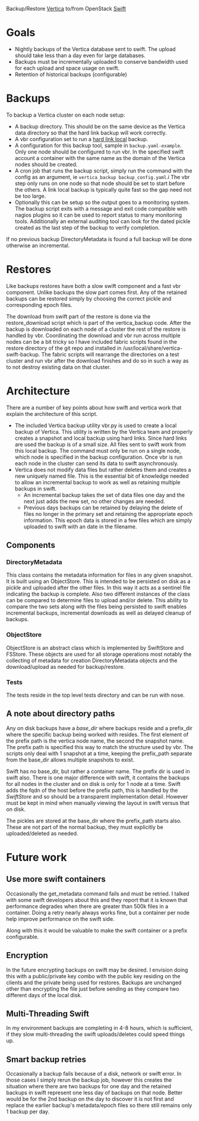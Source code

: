 Backup/Restore [Vertica](http://www.vertica.com/) to/from OpenStack [Swift](https://wiki.openstack.org/wiki/Swift)

# Goals
- Nightly backups of the Vertica database sent to swift. The upload should take less than a day even for large databases.
- Backups must be incrementally uploaded to conserve bandwidth used for each upload and space usage on swift.
- Retention of historical backups (configurable)

# Backups
To backup a Vertica cluster on each node setup:
- A backup directory. This should be on the same device as the Vertica data directory so that the hard link backup will work correctly.
- A vbr configuration set to run a [hard link local](https://my.vertica.com/docs/7.0.x/HTML/index.htm#Authoring/AdministratorsGuide/BackupRestore/CreatingHardLinkLocalBackups.htm%3FTocPath%3DAdministrator's%20Guide%7CBacking%20Up%20and%20Restoring%20the%20Database%7C_____10) backup.
- A configuration for this backup tool, sample in `backup.yaml-example`. Only one node should be configured to run vbr.
  In the specified swift account a container with the same name as the domain of the Vertica nodes should be created.
- A cron job that runs the backup script, simply run the command with the config as an argument, ie `vertica_backup backup_config.yaml`.i
  The vbr step only runs on one node so that node should be set to start before the others. A link local backup
  is typically quite fast so the gap need not be too large.
- Optionally this can be setup so the output goes to a monitoring system. The backup script exits with a message and
  exit code compatible with nagios plugins so it can be used to report status to many monitoring tools. Additionally
  an external auditing tool can look for the dated pickle created as the last step of the backup to verify completion.

If no previous backup DirectoryMetadata is found a full backup will be done otherwise an incremental.

# Restores
Like backups restores have both a slow swift component and a fast vbr component. Unlike backups the slow part comes
first. Any of the retained backups can be restored simply by choosing the correct pickle and corresponding epoch
files.

The download from swift part of the restore is done via the restore_download script which is part of the vertica_backup code.
After the backup is downloaded on each node of a cluster the rest of the restore is handled by vbr. Coordinating the download
and vbr run across multiple nodes can be a bit tricky so I have included fabric scripts found in the restore directory of the
git repo and installed in /usr/local/share/vertica-swift-backup. The fabric scripts will rearrange the
directories on a test cluster and run vbr after the download finishes and do so in such a way as to not destroy
existing data on that cluster.

# Architecture
There are a number of key points about how swift and vertica work that explain the architecture of this script.

- The included Vertica backup utility vbr.py is used to create a local backup of Vertica. This utility is written
  by the Vertica team and properly creates a snapshot and local backup using hard links. Since hard links are used
  the backup is of a small size. All files sent to swift work from this local backup. The command must only be run
  on a single node, which node is specified in the backup configuration. Once vbr is run each node in the cluster
  can send its data to swift asynchronously.
- Vertica does not modify data files but rather deletes them and creates a new uniquely named file. This is the essential
  bit of knowledge needed to allow an incremental backup to work as well as retaining multiple backups in swift.
  - An incremental backup takes the set of data files one day and the next just adds the new set, no other changes
    are needed.
  - Previous days backups can be retained by delaying the delete of files no longer in the primary set and retaining
    the appropriate epoch information. This epoch data is stored in a few files which are simply uploaded to
    swift with an date in the filename.

## Components
### DirectoryMetadata
This class contains the metadata information for files in any given snapshot. It is built using an ObjectStore.
This is intended to be persisted on disk as a pickle and uploaded after the other files.
In this way it acts as a sentinel file indicating the backup is complete.
Also two different instances of the class can be compared to determine files to upload and/or
delete. This ability to compare the two sets along with the files being persisted to swift enables incremental backups,
incremental downloads as well as delayed cleanup of backups.

### ObjectStore
ObjectStore is an abstract class which is implemented by SwiftStore and FSStore. These objects are used for all storage
operations most notably the collecting of metadata for creation DirectoryMetadata objects and the download/upload as
needed for backup/restore.

### Tests
The tests reside in the top level tests directory and can be run with nose.

## A note about directory paths
Any on disk backups have a *base_dir* where backups reside and a prefix_dir where the specific backup being worked
with resides. The first element of the prefix path is the vertica node name,
the second the snapshot name. The prefix path is specified this way to match
the structure used by vbr. The scripts only deal with 1 snapshot at a time, keeping the prefix_path separate from the
base_dir allows multiple snapshots to exist.

Swift has no base_dir, but rather a container name. The prefix dir is used in swift also. There is one major difference
with swift, it contains the backups for all nodes in the cluster and
on disk is only for 1 node at a time. Swift adds the fqdn of the host before the prefix path, this is handled by the
*SwiftStore* and so should be a transparent implementation detail. However must be kept in mind when manually viewing the
layout in swift versus that on disk.

The pickles are stored at the base_dir where the prefix_path starts also. These are not part of the normal backup,
they must explicitly be uploaded/deleted as needed.

# Future work
## Use more swift containers
Occasionally the get_metadata command fails and must be retried. I talked with some swift developers about this and they report that it
is known that performance degrades when there are greater than 500k files in a container. Doing a retry nearly always works fine,
but a container per node help improve performance on the swift side.

Along with this it would be valuable to make the swift container or a prefix configurable.

## Encryption
In the future encrypting backups on swift may be desired. I envision doing this with a public/private key combo with the
public key residing on the clients and the private being used for restores. Backups are unchanged other than encrypting
the file just before sending as they compare two different days of the local disk.

## Multi-Threading Swift
In my environment backups are completing in 4-8 hours, which is sufficient, if they slow multi-threading the swift
uploads/deletes could speed things up.

## Smart backup retries
Occasionally a backup fails because of a disk, network or swift error. In those cases I simply rerun the backup job, however
this creates the situation where there are two backups for one day and the retained backups in swift represent one less day
of backups on that node. Better would be for the 2nd backup on the day to discover it is not first and replace the earlier
backup's metadata/epoch files so there still remains only 1 backup per day.
